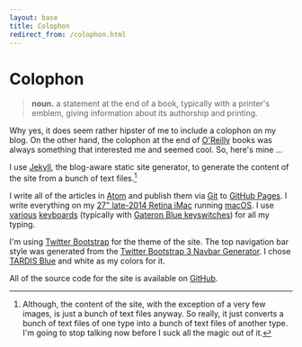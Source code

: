 ```yaml
---
layout: base
title: Colophon
redirect_from: /colophon.html
---
```


# Colophon

> **noun.** a statement at the end of a book, typically with a printer's emblem, giving information about its authorship and printing.

Why yes, it does seem rather hipster of me to include a colophon on my blog. On the other hand, the colophon at the end of [O'Reilly][oreilly] books was always something that interested me and seemed cool. So, here's mine ...

I use [Jekyll][jekyll], the blog-aware static site generator, to generate the content of the site from a bunch of text files.[^text-files]

I write all of the articles in [Atom][atom] and publish them via [Git][git] to [GitHub Pages][pages]. I write everything on my [27" late-2014 Retina iMac][imac] running [macOS][macos]. I use [various][varmilo] [keyboards][ergodox] (typically with [Gateron Blue keyswitches][gateron-blue]) for all my typing.

I'm using [Twitter Bootstrap][bootstrap] for the theme of the site. The top navigation bar style was generated from the [Twitter Bootstrap 3 Navbar Generator][generator]. I chose [TARDIS Blue][tardis-blue] and white as my colors for it.

All of the source code for the site is available on [GitHub][source].

[^text-files]: Although, the content of the site, with the exception of a very few images, is just a bunch of text files anyway. So really, it just converts a bunch of text files of one type into a bunch of text files of another type. I'm going to stop talking now before I suck all the magic out of it.

[atom]: /2014/05/29/the-perfect-editor-redux/
[bootstrap]: http://getbootstrap.com
[ergodox]: /2016/06/03/ergodox-keyboard/
[gateron-blue]: https://deskthority.net/wiki/Gateron_KS-3_series
[generator]: http://twitterbootstrap3navbars.w3masters.nl/
[git]: https://git-scm.com
[imac]: http://support.apple.com/kb/SP707
[jekyll]: http://jekyllrb.com
[macos]: https://www.apple.com/macos/
[oreilly]: http://www.oreilly.com
[pages]: https://pages.github.com
[source]: https://github.com/lee-dohm/lee-dohm.github.io
[tardis-blue]: http://www.color-hex.com/color/003b6f
[varmilo]: http://www.overclock.net/products/varmilo-va87mr
